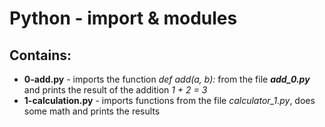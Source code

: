 # Python - import & modules
## Contains:
- **0-add.py** - imports the function *def add(a, b):* from the file ***add_0.py*** and prints the result of the addition *1 + 2 = 3*
- **1-calculation.py** - imports functions from the file *calculator_1.py*, does some math and prints the results
